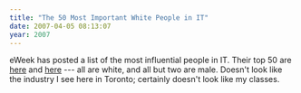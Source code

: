 ```yaml
---
title: "The 50 Most Important White People in IT"
date: 2007-04-05 08:13:07
year: 2007
---
```

eWeek has posted a list of the most influential people in IT.  Their top 50 are <a href="http://www.eweek.com/slideshow/0,1206,a=203626,00.asp">here</a> and <a href="http://www.eweek.com/slideshow/0,1206,pg=0&s=25942&a=203749,00.asp">here</a> --- all are white, and all but two are male.  Doesn't look like the industry I see here in Toronto; certainly doesn't look like my classes.
